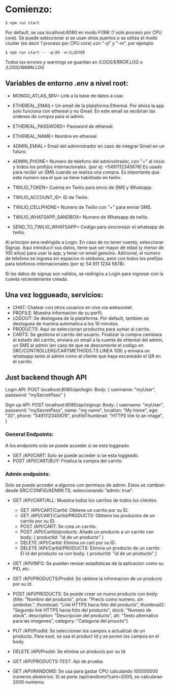 # Comienzo: 
```
$ npm run start
```

Por default, se usa  localhost:8080 en modo FORK (1 solo proceso por CPU core). Se puede seleccionar si se usan otros puertos o se utiliza el modo cluster (es decir 1 proceso por CPU core) con "-p" y "-m", por ejemplo: 
```
$ npm run start -- -p:85 -m:CLUSTER
```
Todos los errores y warnings se guardan en /LOGS/ERROR.LOG o /LOGS/WARN.LOG

## Variables de entorno .env a nivel root: 

* MONGO_ATLAS_SRV= Link a la base de datos a usar. 

* ETHEREAL_EMAIL= Un email de la plataforma Ethereal. Por ahora la app solo funciona con ethereal y no Gmail. En este email se recibiran las ordenes de compra para el admin.
* ETHEREAL_PASSWORD= Password de ethereal.
* ETHEREAL_NAME= Nombre en ethereal.

* ADMIN_EMIAL= Email del administrador en caso de integrar Gmail en un futuro.
* ADMIN_PHONE= Numero de telefono del adminsitrador, con "+" al inicio y todos los prefijos internacionales. (por ej: +5491112345678) Es usado para recibir un SMS cuando se realiza una compra. Es importante que este numero sea el que se tiene habilitado en twilio.

* TWILIO_TOKEN= Cuenta en Twilio para envio de SMS y Whatsapp. 
* TWILIO_ACCOUNT_ID= ID de Twilio. 
* TWILIO_CELLPHONE= Numero de Twilio con "+" para enviar SMS.
* TWILIO_WHATSAPP_SANDBOX= Numero de Whatsapp de twilio.
* SEND_TO_TWILIO_WHATSAPP= Codigo para sincroniazr el whatsapp de twilio. 


Al principio sera redirigido a Login. En caso de no tener cuenta, seleccionar Signup. Aqui introducir sus datos, tiene que ser mayor de edad (y menor de 100 años) para usar la app, y tener un email genuino. Adicional, el numero de telefono se ingresa sin espacios ni simbolos, pero con todos los prefijos para telefonos internacionales (por ej: 54 911 1234 5678).

Si los datos de signup son validos, se redirigira a Login para ingresar con la cuenta recientemente creada. 

## Una vez loggueado, servicios:

* CHAT: Chatear con otros usuarios en vivo via websocket.
* PROFILE: Muestra informacion de su perfil. 
* LOGOUT: Se desloguea de la plataforma. Por default, tambien se desloguea de manera automatica a los 10 minutos. 
* PRODUCTS: Aqui se seleccionan productos para sumar al carrito. 
* CARTS: Se gestiona el carrito del usuario. Finalizar la compra cambiara el estado del carrito, enviara un email a la cuenta de ehtereal del admin, un SMS al admin (en caso de que se descomente el codigo en SRC/CONTROLLERS/CARTMETHODS.TS LINEA 108) y enviara un whatsapp tanto al admin como al cliente que haya escaneado el QR en el carrito. 

## Just backend though API
Login API: POST localhost:8080/api/login: Body: { 
    username: "myUser", 
    password: "mySecretPass" 
}

Sign up API: POST localhost:8080/api/signup: Body: {
    username: "myUser",
    password: "mySecretPass",
    name: "my name",
    location: "My home",
    age: "30",
    phone: "5491112345678",
    profileThumbnail: "HTTPS link to an image",
}

### General Endpoints: 
A los endpoints solo se puede acceder si se esta loggeado. 

- GET /API/CART: Solo se puede acceder si se esta loggeado.
- POST /API/CART/BUY: Finaliza la compra del carrito.

### Admin endpoints:
Solo se puede acceder a algunos con permisos de admin. Estos se cambian desde SRC/CONFIG/ADMIN.TS, seleccionando "admin: true".

* GET /API/CART/ALL: Muestra todos los carritos de todos los clientes. 
    * GET /API/CART/CartId: Obtiene un carrito por su ID. 
    * GET /API/CART/CartId/PRODUCTS: Obtiene los productos de un carrito por su ID.
    * POST /API/CART: Se crea un carrito.
    * POST /API/CartId/products: Añade un producto a un carrito con body: { productId: "id de un producto" }
    * DELETE /API/CartId: Elimina un cart por su ID.
    * DELETE /API/CartId/PRODUCTS: Elimina un producto de un carrito. El id del producto va con body: { productId: "id de un producto" }

* GET /API/INFO: Se pueden revisar estadisticas de la aplicacion como su PID, etc.
      
* GET /API/PRODUCTS/ProdId: Se obtiene la informacion de un producto por su Id.
* POST /API/PRODUCTS: Se puede crear un nuevo producto con body: {title: "Nombre del producto", price: "Precio como numero, sin simbolos.", thumbnail: "Link HTTPS hacia foto del producto", thumbnail2: "Segundo link HTTPS hacia foto del producto", stock: "Numero de stock", description: "Descripcion del producto", alt: "Texto alternativo para las imagenes", category: "Categoria del proucto"}
      
* PUT /API/ProdId: Se seleccionan los campos a actualizat de un producto. Para esot, se usa el product Id y se ponen los campos en el body. 
* DELETE /API/ProdId: Se elimina un producto por su Id.
      
* GET /API/PRODUCTS-TEST: Api de prueba.
* GET /API/RANDOMS: Se usa para gastar CPU calculando 100000000 numeros aleatorios. Si se pone /api/randoms?cant=2000, se calcularan 2000 numeros.
